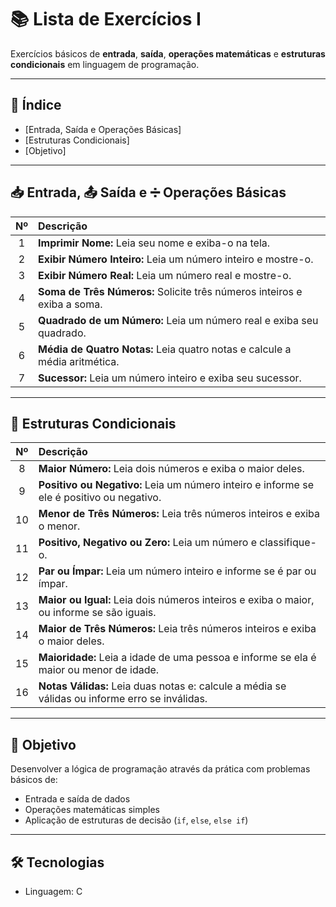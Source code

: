 
# 📚 Lista de Exercícios I

Exercícios básicos de **entrada**, **saída**, **operações matemáticas** e **estruturas condicionais** em linguagem de programação.

---

## 📑 Índice

- [Entrada, Saída e Operações Básicas]
- [Estruturas Condicionais]
- [Objetivo]

---

## 📥 Entrada, 📤 Saída e ➗ Operações Básicas

| Nº | Descrição |
|:---:|:-----------|
| 1 | **Imprimir Nome:** Leia seu nome e exiba-o na tela. |
| 2 | **Exibir Número Inteiro:** Leia um número inteiro e mostre-o. |
| 3 | **Exibir Número Real:** Leia um número real e mostre-o. |
| 4 | **Soma de Três Números:** Solicite três números inteiros e exiba a soma. |
| 5 | **Quadrado de um Número:** Leia um número real e exiba seu quadrado. |
| 6 | **Média de Quatro Notas:** Leia quatro notas e calcule a média aritmética. |
| 7 | **Sucessor:** Leia um número inteiro e exiba seu sucessor. |

---

## 🔀 Estruturas Condicionais

| Nº | Descrição |
|:---:|:-----------|
| 8 | **Maior Número:** Leia dois números e exiba o maior deles. |
| 9 | **Positivo ou Negativo:** Leia um número inteiro e informe se ele é positivo ou negativo. |
| 10 | **Menor de Três Números:** Leia três números inteiros e exiba o menor. |
| 11 | **Positivo, Negativo ou Zero:** Leia um número e classifique-o. |
| 12 | **Par ou Ímpar:** Leia um número inteiro e informe se é par ou ímpar. |
| 13 | **Maior ou Igual:** Leia dois números inteiros e exiba o maior, ou informe se são iguais. |
| 14 | **Maior de Três Números:** Leia três números inteiros e exiba o maior deles. |
| 15 | **Maioridade:** Leia a idade de uma pessoa e informe se ela é maior ou menor de idade. |
| 16 | **Notas Válidas:** Leia duas notas e: calcule a média se válidas ou informe erro se inválidas. |

---

## 🎯 Objetivo

Desenvolver a lógica de programação através da prática com problemas básicos de:

- Entrada e saída de dados
- Operações matemáticas simples
- Aplicação de estruturas de decisão (`if`, `else`, `else if`)

---

## 🛠️ Tecnologias

- Linguagem: C 
